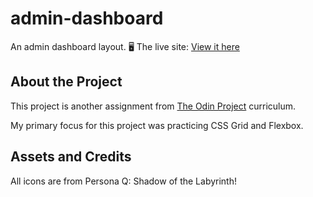 # admin-dashboard

An admin dashboard layout. 🖥️ The live site: [View it here](https://eggtoasts.github.io/admin-dashboard/)

## About the Project

This project is another assignment from [The Odin Project](https://www.theodinproject.com/lessons/node-path-intermediate-html-and-css-admin-dashboard) curriculum.

My primary focus for this project was practicing CSS Grid and Flexbox.

## Assets and Credits

All icons are from Persona Q: Shadow of the Labyrinth!

